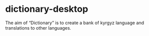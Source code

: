 # dictionary-desktop

The aim of “Dictionary” is to create a bank of kyrgyz language and translations to other languages.
